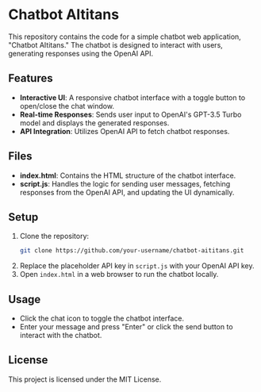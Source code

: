# Chatbot AItitans

This repository contains the code for a simple chatbot web application, "Chatbot AItitans." The chatbot is designed to interact with users, generating responses using the OpenAI API.

## Features

- **Interactive UI**: A responsive chatbot interface with a toggle button to open/close the chat window.
- **Real-time Responses**: Sends user input to OpenAI's GPT-3.5 Turbo model and displays the generated responses.
- **API Integration**: Utilizes OpenAI API to fetch chatbot responses.

## Files

- **index.html**: Contains the HTML structure of the chatbot interface.
- **script.js**: Handles the logic for sending user messages, fetching responses from the OpenAI API, and updating the UI dynamically.

## Setup

1. Clone the repository:
   ```bash
   git clone https://github.com/your-username/chatbot-aititans.git
   ```
2. Replace the placeholder API key in `script.js` with your OpenAI API key.
3. Open `index.html` in a web browser to run the chatbot locally.

## Usage

- Click the chat icon to toggle the chatbot interface.
- Enter your message and press "Enter" or click the send button to interact with the chatbot.

## License

This project is licensed under the MIT License.
